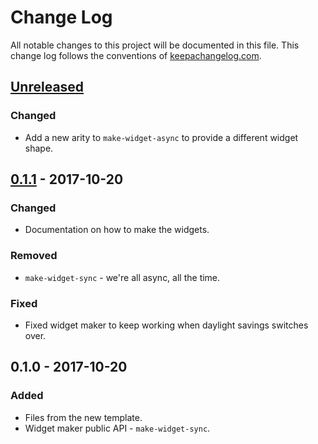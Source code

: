 # Change Log
All notable changes to this project will be documented in this file. This change log follows the conventions of [keepachangelog.com](http://keepachangelog.com/).

## [Unreleased]
### Changed
- Add a new arity to `make-widget-async` to provide a different widget shape.

## [0.1.1] - 2017-10-20
### Changed
- Documentation on how to make the widgets.

### Removed
- `make-widget-sync` - we're all async, all the time.

### Fixed
- Fixed widget maker to keep working when daylight savings switches over.

## 0.1.0 - 2017-10-20
### Added
- Files from the new template.
- Widget maker public API - `make-widget-sync`.

[Unreleased]: https://github.com/your-name/tris/compare/0.1.1...HEAD
[0.1.1]: https://github.com/your-name/tris/compare/0.1.0...0.1.1
